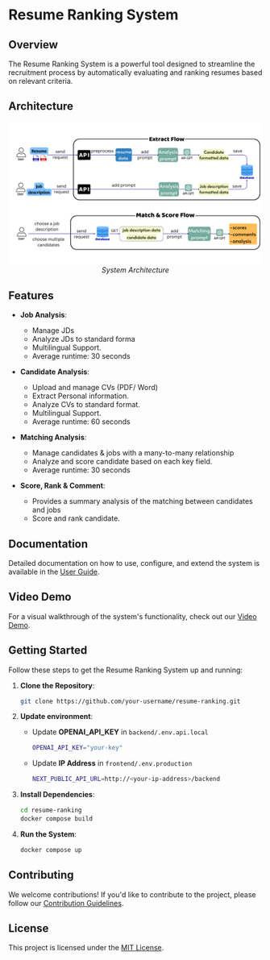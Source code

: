 # Resume Ranking System

## Overview

The Resume Ranking System is a powerful tool designed to streamline the recruitment process by automatically evaluating and ranking resumes based on relevant criteria.

## Architecture

<p align="center">
  <img src="./assets/architecture.png" alt="Architecture" />
  <br>
  <em>System Architecture</em>
</p>

## Features

- **Job Analysis**:

  - Manage JDs
  - Analyze JDs to standard forma
  - Multilingual Support.
  - Average runtime: 30 seconds

- **Candidate Analysis**:

  - Upload and manage CVs (PDF/ Word)
  - Extract Personal information.
  - Analyze CVs to standard format.
  - Multilingual Support.
  - Average runtime: 60 seconds

- **Matching Analysis**:

  - Manage candidates & jobs with a
    many-to-many relationship
  - Analyze and score candidate based
    on each key field.
  - Average runtime: 30 seconds

- **Score, Rank & Comment**:
  - Provides a summary analysis of the
    matching between candidates and
    jobs
  - Score and rank candidate.

## Documentation

Detailed documentation on how to use, configure, and extend the system is available in the [User Guide](https://drive.google.com/file/d/1PWt5uJq1rc59S7lkV6PjxDPamHyDmKRZ/view?usp=sharing).

## Video Demo

For a visual walkthrough of the system's functionality, check out our [Video Demo](https://drive.google.com/file/d/1PDeT4UUuug6Olk9dSZMHTaLY19AT0Oaq/view?usp=sharing).

## Getting Started

Follow these steps to get the Resume Ranking System up and running:

1. **Clone the Repository**:

   ```bash
   git clone https://github.com/your-username/resume-ranking.git
   ```

2. **Update environment**:

   - Update **OPENAI_API_KEY** in `backend/.env.api.local`

     ```bash
     OPENAI_API_KEY="your-key"
     ```

   - Update **IP Address** in `frontend/.env.production`
     ```bash
     NEXT_PUBLIC_API_URL=http://<your-ip-address>/backend
     ```

3. **Install Dependencies**:

   ```bash
   cd resume-ranking
   docker compose build
   ```

4. **Run the System**:

   ```bash
   docker compose up
   ```

## Contributing

We welcome contributions! If you'd like to contribute to the project, please follow our [Contribution Guidelines](CONTRIBUTING.md).

## License

This project is licensed under the [MIT License](LICENSE).
